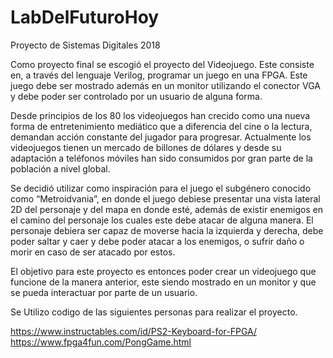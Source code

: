 # LabDelFuturoHoy
Proyecto de Sistemas Digitales 2018

Como proyecto final se escogió el proyecto del Videojuego. Este consiste en, a través del lenguaje Verilog, 
programar un juego en una FPGA. Este juego debe ser mostrado además en un monitor utilizando el conector VGA y 
debe poder ser controlado por un usuario de alguna forma.

Desde principios de los 80 los videojuegos han crecido como una nueva forma de entretenimiento mediático que a 
diferencia del cine o la lectura, demandan acción constante del jugador para progresar. Actualmente los videojuegos 
tienen un mercado de billones de dólares y desde su adaptación a teléfonos móviles han sido consumidos por gran 
parte de la población a nivel global.

Se decidió utilizar como inspiración para el juego el subgénero conocido como “Metroidvania”, en donde el juego 
debiese presentar una vista lateral 2D del personaje y del mapa en donde esté, además de existir enemigos en el 
camino del personaje los cuales este debe atacar de alguna manera. El personaje debiera ser capaz de moverse hacia 
la izquierda y derecha, debe poder saltar y caer y debe poder atacar a los enemigos, o sufrir daño o morir en caso 
de ser atacado por estos.

El objetivo para este proyecto es entonces poder crear un videojuego que funcione de la manera anterior, este siendo 
mostrado en un monitor y que se pueda interactuar por parte de un usuario.


Se Utilizo codigo de las siguientes personas para realizar el proyecto.

https://www.instructables.com/id/PS2-Keyboard-for-FPGA/
https://www.fpga4fun.com/PongGame.html
